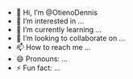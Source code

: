 - 👋 Hi, I’m @OtienoDennis
- 👀 I’m interested in ...
- 🌱 I’m currently learning ...
- 💞️ I’m looking to collaborate on ...
- 📫 How to reach me ...
- 😄 Pronouns: ...
- ⚡ Fun fact: ...

<!---
OtienoDennis/OtienoDennis is a ✨ special ✨ repository because its `README.md` (this file) appears on your GitHub profile.
You can click the Preview link to take a look at your changes.
--->
